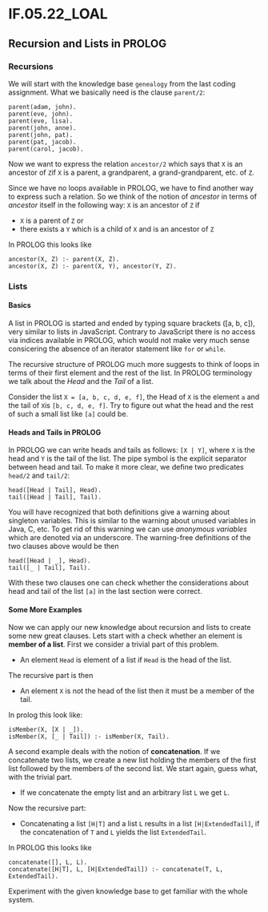 # IF.05.22_LOAL

## Recursion and Lists in PROLOG

### Recursions
We will start with the knowledge base `genealogy` from the last coding assignment. What we basically need is the clause `parent/2`:
```
parent(adam, john).
parent(eve, john).
parent(eve, lisa).
parent(john, anne).
parent(john, pat).
parent(pat, jacob).
parent(carol, jacob).
```

Now we want to express the relation `ancestor/2` which says that `X` is an ancestor of `Z`if `X` is a parent, a grandparent, a grand-grandparent, etc. of `Z`.

Since we have no loops available in PROLOG, we have to find another way to express such a relation. So we think of the notion of *ancestor* in terms of *ancestor* itself in the following way:
`X` is an ancestor of `Z` if
- `X` is a parent of `Z` or
- there exists a `Y` which is a child of `X` and is an ancestor of `Z`

In PROLOG this looks like
```
ancestor(X, Z) :- parent(X, Z).
ancestor(X, Z) :- parent(X, Y), ancestor(Y, Z).
```

### Lists
#### Basics
A list in PROLOG is started and ended by typing square brackets ([a, b, c]), very similar to lists in JavaScript. Contrary to JavaScript there is no access via indices available in PROLOG, which would not make very much sense consicering the absence of an iterator statement like `for` or `while`.

The recursive structure of PROLOG much more suggests to think of loops in terms of their first element and the rest of the list. In PROLOG terminology we talk about the *Head* and the *Tail* of a list.

Consider the list `X = [a, b, c, d, e, f]`, the Head of `X` is the element `a` and the tail of `X`is `[b, c, d, e, f]`. Try to figure out what the head and the rest of such a small list like `[a]` could be.

#### Heads and Tails in PROLOG
In PROLOG we can write heads and tails as follows: `[X | Y]`, where `X` is the head and `Y` is the tail of the list. The pipe symbol is the explicit separator between head and tail. To make it more clear, we define two predicates `head/2` and `tail/2`:
```
head([Head | Tail], Head).
tail([Head | Tail], Tail).
```
You will have recognized that both definitions give a warning about singleton variables. This is similar to the warning about unused variables in Java, C, etc. To get rid of this warning we can use *anonymous variables* which are denoted via an underscore. The warning-free definitions of the two clauses above would be then
```
head([Head | _], Head).
tail([_ | Tail], Tail).
```
With these two clauses one can check whether the considerations about head and tail of the list `[a]` in the last section were correct.

#### Some More Examples
Now we can apply our new knowledge about recursion and lists to create some new great clauses. Lets start with a check whether an element is **member of a list**. First we consider a trivial part of this problem.
- An element `Head` is element of a list if `Head` is the head of the list.

The recursive part is then
- An element `X` is not the head of the list then it must be a member of the tail.

In prolog this look like:
```
isMember(X, [X | _]).                        
isMember(X, [_ | Tail]) :- isMember(X, Tail).
```

A second example deals with the notion of **concatenation**. If we concatenate two lists, we create a new list holding the members of the first list followed by the members of the second list. We start again, guess what, with the trivial part.
- If we concatenate the empty list and an arbitrary list `L` we get `L`.

Now the recursive part:
- Concatenating a list `[H|T]` and a list `L` results in a list `[H|ExtendedTail]`, if the concatenation of `T` and `L` yields the list `ExtendedTail`.

In PROLOG this looks like
```
concatenate([], L, L).
concatenate([H|T], L, [H|ExtendedTail]) :- concatenate(T, L, ExtendedTail).

```

Experiment with the given knowledge base to get familiar with the whole system.
